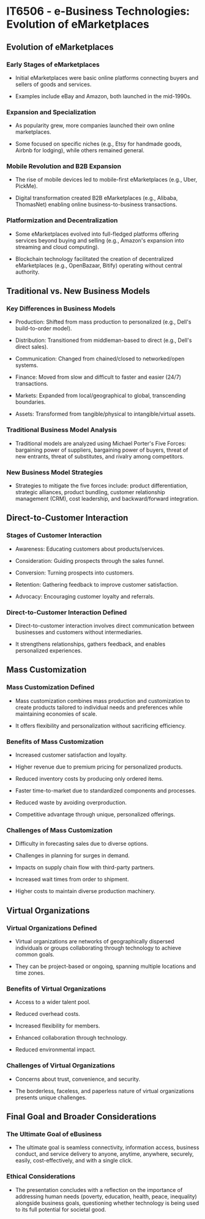 # IT6506 - e-Business Technologies: Evolution of eMarketplaces

## Evolution of eMarketplaces

### Early Stages of eMarketplaces

- Initial eMarketplaces were basic online platforms connecting buyers and sellers of goods and services.

- Examples include eBay and Amazon, both launched in the mid-1990s.

### Expansion and Specialization

- As popularity grew, more companies launched their own online marketplaces.

- Some focused on specific niches (e.g., Etsy for handmade goods, Airbnb for lodging), while others remained general.

### Mobile Revolution and B2B Expansion

- The rise of mobile devices led to mobile-first eMarketplaces (e.g., Uber, PickMe).

- Digital transformation created B2B eMarketplaces (e.g., Alibaba, ThomasNet) enabling online business-to-business transactions.

### Platformization and Decentralization

- Some eMarketplaces evolved into full-fledged platforms offering services beyond buying and selling (e.g., Amazon's expansion into streaming and cloud computing).

- Blockchain technology facilitated the creation of decentralized eMarketplaces (e.g., OpenBazaar, Bitify) operating without central authority.

## Traditional vs. New Business Models

### Key Differences in Business Models

- Production: Shifted from mass production to personalized (e.g., Dell's build-to-order model).

- Distribution: Transitioned from middleman-based to direct (e.g., Dell's direct sales).

- Communication: Changed from chained/closed to networked/open systems.

- Finance: Moved from slow and difficult to faster and easier (24/7) transactions.

- Markets: Expanded from local/geographical to global, transcending boundaries.

- Assets: Transformed from tangible/physical to intangible/virtual assets.

### Traditional Business Model Analysis

- Traditional models are analyzed using Michael Porter's Five Forces: bargaining power of suppliers, bargaining power of buyers, threat of new entrants, threat of substitutes, and rivalry among competitors.

### New Business Model Strategies

- Strategies to mitigate the five forces include: product differentiation, strategic alliances, product bundling, customer relationship management (CRM), cost leadership, and backward/forward integration.

## Direct-to-Customer Interaction

### Stages of Customer Interaction

- Awareness: Educating customers about products/services.

- Consideration: Guiding prospects through the sales funnel.

- Conversion: Turning prospects into customers.

- Retention: Gathering feedback to improve customer satisfaction.

- Advocacy: Encouraging customer loyalty and referrals.

### Direct-to-Customer Interaction Defined

- Direct-to-customer interaction involves direct communication between businesses and customers without intermediaries.

- It strengthens relationships, gathers feedback, and enables personalized experiences.

## Mass Customization

### Mass Customization Defined

- Mass customization combines mass production and customization to create products tailored to individual needs and preferences while maintaining economies of scale.

- It offers flexibility and personalization without sacrificing efficiency.

### Benefits of Mass Customization

- Increased customer satisfaction and loyalty.

- Higher revenue due to premium pricing for personalized products.

- Reduced inventory costs by producing only ordered items.

- Faster time-to-market due to standardized components and processes.

- Reduced waste by avoiding overproduction.

- Competitive advantage through unique, personalized offerings.

### Challenges of Mass Customization

- Difficulty in forecasting sales due to diverse options.

- Challenges in planning for surges in demand.

- Impacts on supply chain flow with third-party partners.

- Increased wait times from order to shipment.

- Higher costs to maintain diverse production machinery.

## Virtual Organizations

### Virtual Organizations Defined

- Virtual organizations are networks of geographically dispersed individuals or groups collaborating through technology to achieve common goals.

- They can be project-based or ongoing, spanning multiple locations and time zones.

### Benefits of Virtual Organizations

- Access to a wider talent pool.

- Reduced overhead costs.

- Increased flexibility for members.

- Enhanced collaboration through technology.

- Reduced environmental impact.

### Challenges of Virtual Organizations

- Concerns about trust, convenience, and security.

- The borderless, faceless, and paperless nature of virtual organizations presents unique challenges.

## Final Goal and Broader Considerations

### The Ultimate Goal of eBusiness

- The ultimate goal is seamless connectivity, information access, business conduct, and service delivery to anyone, anytime, anywhere, securely, easily, cost-effectively, and with a single click.

### Ethical Considerations

- The presentation concludes with a reflection on the importance of addressing human needs (poverty, education, health, peace, inequality) alongside business goals, questioning whether technology is being used to its full potential for societal good.

